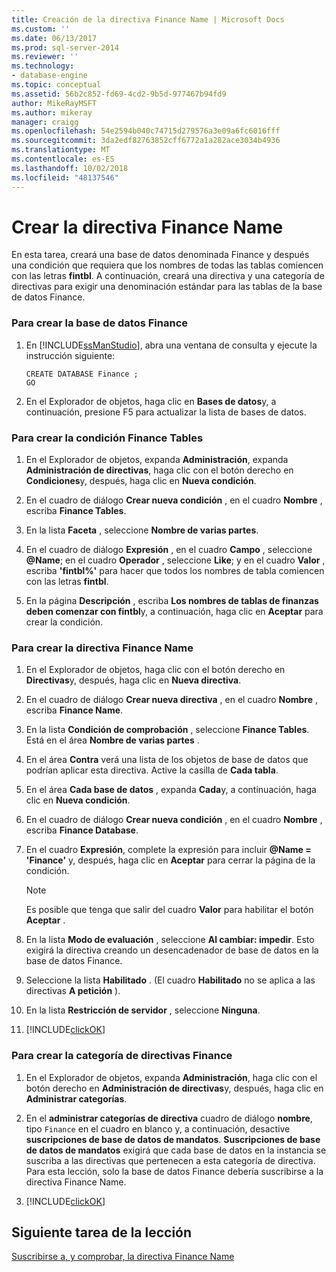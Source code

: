 ```yaml
---
title: Creación de la directiva Finance Name | Microsoft Docs
ms.custom: ''
ms.date: 06/13/2017
ms.prod: sql-server-2014
ms.reviewer: ''
ms.technology:
- database-engine
ms.topic: conceptual
ms.assetid: 56b2c852-fd69-4cd2-9b5d-977467b94fd9
author: MikeRayMSFT
ms.author: mikeray
manager: craigg
ms.openlocfilehash: 54e2594b040c74715d279576a3e09a6fc6016fff
ms.sourcegitcommit: 3da2edf82763852cff6772a1a282ace3034b4936
ms.translationtype: MT
ms.contentlocale: es-ES
ms.lasthandoff: 10/02/2018
ms.locfileid: "48137546"
---
```

# <a name="create-the-finance-name-policy"></a>Crear la directiva Finance Name
  En esta tarea, creará una base de datos denominada Finance y después una condición que requiera que los nombres de todas las tablas comiencen con las letras **fintbl**. A continuación, creará una directiva y una categoría de directivas para exigir una denominación estándar para las tablas de la base de datos Finance.  
  
### <a name="to-create-the-finance-database"></a>Para crear la base de datos Finance  
  
1.  En [!INCLUDE[ssManStudio](../../includes/ssmanstudio-md.md)], abra una ventana de consulta y ejecute la instrucción siguiente:  
  
    ```  
    CREATE DATABASE Finance ;  
    GO  
    ```  
  
2.  En el Explorador de objetos, haga clic en **Bases de datos**y, a continuación, presione F5 para actualizar la lista de bases de datos.  
  
### <a name="to-create-the-finance-tables-condition"></a>Para crear la condición Finance Tables  
  
1.  En el Explorador de objetos, expanda **Administración**, expanda **Administración de directivas**, haga clic con el botón derecho en **Condiciones**y, después, haga clic en **Nueva condición**.  
  
2.  En el cuadro de diálogo **Crear nueva condición** , en el cuadro **Nombre** , escriba **Finance Tables**.  
  
3.  En la lista **Faceta** , seleccione **Nombre de varias partes**.  
  
4.  En el cuadro de diálogo **Expresión** , en el cuadro **Campo** , seleccione **@Name**; en el cuadro **Operador** , seleccione **Like**; y en el cuadro **Valor** , escriba **'fintbl%'** para hacer que todos los nombres de tabla comiencen con las letras **fintbl**.  
  
5.  En la página **Descripción** , escriba **Los nombres de tablas de finanzas deben comenzar con fintbl**y, a continuación, haga clic en **Aceptar** para crear la condición.  
  
### <a name="to-create-the-finance-name-policy"></a>Para crear la directiva Finance Name  
  
1.  En el Explorador de objetos, haga clic con el botón derecho en **Directivas**y, después, haga clic en **Nueva directiva**.  
  
2.  En el cuadro de diálogo **Crear nueva directiva** , en el cuadro **Nombre** , escriba **Finance Name**.  
  
3.  En la lista **Condición de comprobación** , seleccione **Finance Tables**. Está en el área **Nombre de varias partes** .  
  
4.  En el área **Contra** verá una lista de los objetos de base de datos que podrían aplicar esta directiva. Active la casilla de **Cada tabla**.  
  
5.  En el área **Cada base de datos** , expanda **Cada**y, a continuación, haga clic en **Nueva condición**.  
  
6.  En el cuadro de diálogo **Crear nueva condición** , en el cuadro **Nombre** , escriba **Finance Database**.  
  
7.  En el cuadro **Expresión**, complete la expresión para incluir **@Name = 'Finance'** y, después, haga clic en **Aceptar** para cerrar la página de la condición.  
  
    > [!NOTE]  
    >  Es posible que tenga que salir del cuadro **Valor** para habilitar el botón **Aceptar** .  
  
8.  En la lista **Modo de evaluación** , seleccione **Al cambiar: impedir**. Esto exigirá la directiva creando un desencadenador de base de datos en la base de datos Finance.  
  
9. Seleccione la lista **Habilitado** . (El cuadro **Habilitado** no se aplica a las directivas **A petición** ).  
  
10. En la lista **Restricción de servidor** , seleccione **Ninguna**.  
  
11. [!INCLUDE[clickOK](../../includes/clickok-md.md)]  
  
### <a name="to-create-the-finance-policy-category"></a>Para crear la categoría de directivas Finance  
  
1.  En el Explorador de objetos, expanda **Administración**, haga clic con el botón derecho en **Administración de directivas**y, después, haga clic en **Administrar categorías**.  
  
2.  En el **administrar categorías de directiva** cuadro de diálogo **nombre**, tipo `Finance` en el cuadro en blanco y, a continuación, desactive **suscripciones de base de datos de mandatos**. **Suscripciones de base de datos de mandatos** exigirá que cada base de datos en la instancia se suscriba a las directivas que pertenecen a esta categoría de directiva. Para esta lección, solo la base de datos Finance debería suscribirse a la directiva Finance Name.  
  
3.  [!INCLUDE[clickOK](../../includes/clickok-md.md)]  
  
## <a name="next-task-in-lesson"></a>Siguiente tarea de la lección  
 [Suscribirse a, y comprobar, la directiva Finance Name](lesson-2-2-subscribe-to-and-check-the-finance-name-policy.md)  
  
  
